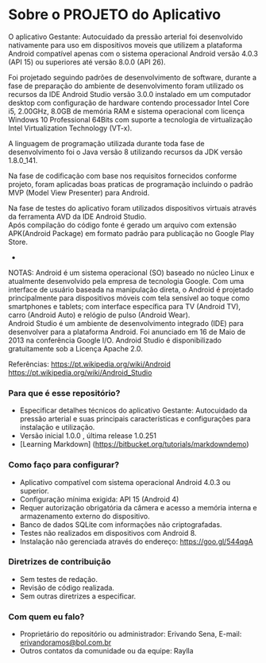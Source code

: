 # Sobre o PROJETO do Aplicativo #

O aplicativo Gestante: Autocuidado da pressão arterial foi desenvolvido nativamente para uso em dispositivos moveis que utilizem a plataforma Android compatível apenas com o sistema operacional Android versão 4.0.3 (API 15) ou superiores até versão 8.0.0 (API 26).  

Foi projetado seguindo padrões de desenvolvimento de software, durante a fase de preparação do ambiente de desenvolvimento foram utilizado os recursos da IDE Android Studio versão 3.0.0 instalado em um computador desktop com configuração de hardware contendo processador Intel Core i5, 2.00GHz, 8.0GB de memória RAM e sistema operacional com licença Windows 10 Professional 64Bits com suporte a tecnologia de virtualização Intel Virtualization Technology (VT-x).  

A linguagem de programação utilizada durante toda fase de desenvolvimento foi o Java versão 8 utilizando recursos da JDK versão 1.8.0_141.  

Na fase de codificação com base nos requisitos fornecidos conforme projeto, foram aplicadas  boas praticas de programação incluindo o padrão MVP (Model View Presenter) para Android.  

Na fase de testes do aplicativo foram utilizados dispositivos virtuais através da ferramenta AVD da IDE Android Studio.  
Após compilação do código fonte é gerado um arquivo com extensão APK(Android Package) em formato padrão para publicação no Google Play Store.  

-
NOTAS: 
Android é um sistema operacional (SO) baseado no núcleo Linux e atualmente desenvolvido pela empresa de tecnologia Google. Com uma interface de usuário baseada na manipulação direta, o Android é projetado principalmente para dispositivos móveis com tela sensível ao toque como smartphones e tablets; com interface específica para TV (Android TV), carro (Android Auto) e relógio de pulso (Android Wear).  
Android Studio é um ambiente de desenvolvimento integrado (IDE) para desenvolver para a plataforma Android. Foi anunciado em 16 de Maio de 2013 na conferência Google I/O. Android Studio é disponibilizado gratuitamente sob a Licença Apache 2.0.  

Referências: 
https://pt.wikipedia.org/wiki/Android  
https://pt.wikipedia.org/wiki/Android_Studio  

### Para que é esse repositório? ###

* Especificar detalhes técnicos do aplicativo Gestante: Autocuidado da pressão arterial e suas principais características e configurações para instalação e utilização.
* Versão inicial 1.0.0 , última release 1.0.251
* [Learning Markdown] (https://bitbucket.org/tutorials/markdowndemo)

### Como faço para configurar? ###

* Aplicativo compatível com sistema operacional Android 4.0.3 ou superior.
* Configuração mínima exigida: API 15 (Android 4)
* Requer autorização obrigatória da câmera e acesso a memória interna e armazenamento externo do dispositivo.
* Banco de dados SQLite com informações não criptografadas.
* Testes não realizados em dispositivos com Android 8.
* Instalação não gerenciada através do endereço: https://goo.gl/544qgA

### Diretrizes de contribuição ###

* Sem testes de redação.
* Revisão de código realizada.
* Sem outras diretrizes a especificar.

### Com quem eu falo? ###

* Proprietário do repositório ou administrador: Erivando Sena, E-mail: erivandoramos@bol.com.br
* Outros contatos da comunidade ou da equipe: Raylla
